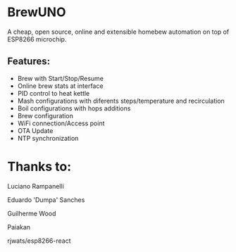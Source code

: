 # BrewUNO

A cheap, open source, online and extensible homebew automation on top of ESP8266 microchip.

## Features:
* Brew with Start/Stop/Resume 
* Online brew stats at interface
* PID control to heat kettle
* Mash configurations with diferents steps/temperature and recirculation
* Boil configurations with hops additions
* Brew configuration
* WiFi connection/Access point
* OTA Update
* NTP synchronization

# Thanks to:

Luciano Rampanelli

Eduardo 'Dumpa' Sanches

Guilherme Wood

Paiakan

rjwats/esp8266-react
